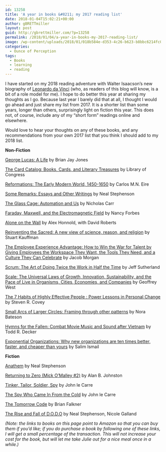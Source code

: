 ```yaml
---
id: 13258
title: 'A year in books &#8211; my 2017 reading list'
date: 2018-01-04T15:02:21+00:00
author: gBRETTmiller
layout: post
guid: http://gbrettmiller.com/?p=13258
permalink: /2018/01/04/a-year-in-books-my-2017-reading-list/
image: /wp-content/uploads/2018/01/018b584e-d353-4c26-b623-b8bbc6214fc0-395-0000009be38bd2c7_file.jpg
categories:
  - Ounce of Perception
tags:
  - Books
  - learning
  - reading
---
```

I have started on my 2018 reading adventure with Walter Isaacson&#8217;s new biography of [Leonardo da Vinci](https://www.amazon.com/gp/product/1501139150/ref=as_li_tl?ie=UTF8&tag=gbmiller2018books-20&camp=1789&creative=9325&linkCode=as2&creativeASIN=1501139150&linkId=0f41534c8e3dbf141083fbac53a9a06a) (who, as readers of this blog will know, is a bit of a role model for me). I hope to do better this year at sharing my thoughts as I go. Because last year I barely did that at all, I thought I would go ahead and just share my list from 2017. It is a shorter list than some years, longer than others, surprisingly light on fiction this year. This does not, of course, include any of my &#8220;short form&#8221; readings online and elsewhere.

Would love to hear your thoughts on any of these books, and any recommendations from your own 2017 list that you think I should add to my 2018 list.

**Non-Fiction**

[George Lucas: A Life](https://www.amazon.com/gp/product/0316257427/ref=as_li_tl?ie=UTF8&tag=gbmiller2017books-20&camp=1789&creative=9325&linkCode=as2&creativeASIN=0316257427&linkId=84be730d9164fb04ccc4f025f99e8658) by Brian Jay Jones

[The Card Catalog: Books, Cards, and Literary Treasures](https://www.amazon.com/gp/product/1452145407/ref=as_li_tl?ie=UTF8&tag=gbmiller2017books-20&camp=1789&creative=9325&linkCode=as2&creativeASIN=1452145407&linkId=fe1c8e3cfa1ac7409eeed3561fff5a6c) by Library of Congress

[Reformations: The Early Modern World, 1450-1650](http://amzn.to/2ApgJmK) by Carlos M.N. Eire

[Some Remarks: Essays and Other Writings](http://amzn.to/2qnDlEq) by Neal Stephenson

[The Glass Cage: Automation and Us](https://www.amazon.com/gp/product/0393351637/ref=as_li_tl?ie=UTF8&tag=gbmiller2017books-20&camp=1789&creative=9325&linkCode=as2&creativeASIN=0393351637&linkId=7ce7037d7141e4be622aac384aeb480e) by Nicholas Carr

[Faraday, Maxwell, and the Electromagnetic Field](https://www.amazon.com/gp/product/1616149426/ref=as_li_tl?ie=UTF8&tag=gbmiller2017books-20&camp=1789&creative=9325&linkCode=as2&creativeASIN=1616149426&linkId=6e1e5aa548adcaa189ad667fc907d639) by Nancy Forbes

[Alone on the Wall](https://www.amazon.com/gp/product/0393353176/ref=as_li_tl?ie=UTF8&tag=gbmiller2017books-20&camp=1789&creative=9325&linkCode=as2&creativeASIN=0393353176&linkId=f137b90c4f7f8b65ca6732b060a0926f) by Alex Honnold, with David Roberts

[Reinventing the Sacred: A new view of science, reason, and religion](https://www.amazon.com/gp/product/0465018882/ref=as_li_tl?ie=UTF8&tag=gbmiller2017books-20&camp=1789&creative=9325&linkCode=as2&creativeASIN=0465018882&linkId=b2cbead1c823bc8caec30704be7ccd06) by Stuart Kauffman

[The Employee Experience Advantage: How to Win the War for Talent by Giving Employees the Workspace They Want, the Tools They Need, and a Culture They Can Celebrate](https://www.amazon.com/gp/product/111932162X/ref=as_li_tl?ie=UTF8&tag=gbmiller2017books-20&camp=1789&creative=9325&linkCode=as2&creativeASIN=111932162X&linkId=bb836273a3610719e32a2f6d4d23f8a4) by Jacob Morgan

[Scrum: The Art of Doing Twice the Work in Half the Time](https://www.amazon.com/gp/product/038534645X/ref=as_li_tl?ie=UTF8&tag=gbmiller2017books-20&camp=1789&creative=9325&linkCode=as2&creativeASIN=038534645X&linkId=0f3c98dda9b1176485d7f386810600bb) by Jeff Sutherland

[Scale: The Universal Laws of Growth, Innovation, Sustainability, and the Pace of Live in Organisms, Cities, Economies, and Companies](https://www.amazon.com/gp/product/1594205582/ref=as_li_tl?ie=UTF8&tag=gbmiller2017books-20&camp=1789&creative=9325&linkCode=as2&creativeASIN=1594205582&linkId=12ea08acbd5a08cea1655390dabca5b5) by Geoffrey West

[The 7 Habits of Highly Effective People : Power Lessons in Personal Change](https://www.amazon.com/gp/product/1451639619/ref=as_li_tl?ie=UTF8&tag=gbmiller2017books-20&camp=1789&creative=9325&linkCode=as2&creativeASIN=1451639619&linkId=e4480f8ef5f00f91977c5dd3217903ba) by Steven R. Covey

[Small Arcs of Larger Circles: Framing through other patterns](https://www.amazon.com/gp/product/1909470961/ref=as_li_tl?ie=UTF8&tag=gbmiller2017books-20&camp=1789&creative=9325&linkCode=as2&creativeASIN=1909470961&linkId=7146dc0181738b3fb99e88dbab2cad13) by Nora Bateson

[Hymns for the Fallen: Combat Movie Music and Sound after Vietnam](https://www.amazon.com/gp/product/0520282337/ref=as_li_tl?ie=UTF8&tag=gbmiller2017books-20&camp=1789&creative=9325&linkCode=as2&creativeASIN=0520282337&linkId=52b062c9a7171118fea6a0c86b5bf6d7) by Todd R. Decker

[Exponential Organizations: Why new organizations are ten times better, faster, and cheaper than yours](https://www.amazon.com/gp/product/1626814236/ref=as_li_tl?ie=UTF8&tag=gbmiller2017books-20&camp=1789&creative=9325&linkCode=as2&creativeASIN=1626814236&linkId=1fb930b452bae39d9c6cb9c73b387318) by Salim Ismail

**Fiction**

[Anathem](https://www.amazon.com/gp/product/006147410X/ref=as_li_tl?ie=UTF8&tag=gbmiller2017books-20&camp=1789&creative=9325&linkCode=as2&creativeASIN=006147410X&linkId=b4f491fef1a366d62b1b4c288f787246) by Neal Stephenson

[Returning to Zero (Mick O&#8217;Malley #2)](https://www.amazon.com/gp/product/B01MZ8HCR5/ref=as_li_tl?ie=UTF8&tag=gbmiller2017books-20&camp=1789&creative=9325&linkCode=as2&creativeASIN=B01MZ8HCR5&linkId=02df5d7bd1d42fa1f4bc43d5f6208459) by Alan B. Johnston

[Tinker, Tailor, Soldier, Spy](https://www.amazon.com/gp/product/0143119788/ref=as_li_tl?ie=UTF8&tag=gbmiller2017books-20&camp=1789&creative=9325&linkCode=as2&creativeASIN=0143119788&linkId=b2e39a9872e4b2cb4208a3de007cf192) by John le Carre

[The Spy Who Came In From the Cold](https://www.amazon.com/gp/product/B006CUDDUG/ref=as_li_tl?ie=UTF8&tag=gbmiller2017books-20&camp=1789&creative=9325&linkCode=as2&creativeASIN=B006CUDDUG&linkId=e091c959990ad8da5f3abec5d86e76e6) by John le Carre

[The Tomorrow Code](https://www.amazon.com/gp/product/0375843655/ref=as_li_tl?ie=UTF8&tag=gbmiller2017books-20&camp=1789&creative=9325&linkCode=as2&creativeASIN=0375843655&linkId=21d1781e5ea290cf466d8afebb8b7c12) by Brian Falkner

[The Rise and Fall of D.O.D.O](https://www.amazon.com/gp/product/0062409166/ref=as_li_tl?ie=UTF8&tag=gbmiller2017books-20&camp=1789&creative=9325&linkCode=as2&creativeASIN=0062409166&linkId=e6cdf47ca67f9f7cac35a00cc73244c7) by Neal Stephenson, Nicole Galland

_(Note: the links to books on this page point to Amazon so that you can buy them if you&#8217;d like; if you do purchase a book by following one of these links, I will get a small percentage of the transaction. This will not increase your cost for the book, but will let me take Julie out for a nice meal once in a while.)_